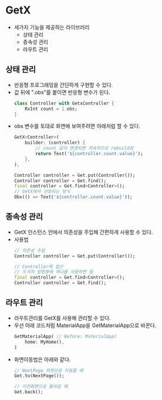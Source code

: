 # GetX
- 세가지 기능을 제공하는 라이브러리
    - 상태 관리
    - 종속성 관리
    - 라우트 관리

## 상태 관리
- 반응형 프로그래밍을 간단하게 구현할 수 있다.
- 값 뒤에 ".obs"를 붙이면 반응형 변수가 된다.
    ```Dart
    class Controller with GetxController {
        RxInt count = 1.obs;
    }
    ```
- obs 변수를 토대로 화면에 보여주려면 아래처럼 할 수 있다.
    ```Dart
    GetX<Controller>(
        builder: (controller) {
            // count 값이 변경되면 지속적으로 rebuild됨
            return Text('${controller.count.value}');
        },
    ),

    Controller controller = Get.put(Controller());
    Controller controller = Get.find();
    final controller = Get.find<Controller>();
    // GetX에서 선호되는 방식
    Obx(() => Text('${controller.count.value}'));
    ```

## 종속성 관리
- GetX 인스턴스 안에서 의존성을 주입해 간편하게 사용할 수 있다.
- 사용법
    ```Dart
    // 의존성 주입
    Controller controller = Get.put(Controller());

    // Controller에 접근
    // 두가지 방법중에 하나를 사용하면 됨
    final controller = Get.find<Controller>();
    Controller controller = Get.find();
    ```

## 라우트 관리
- 라우트관리를 GetX를 사용해 관리할 수 있다.
- 우선 아래 코드처럼 MaterialApp을 GetMaterialApp으로 바꾼다.
    ```Dart
    GetMaterialApp( // Before: MaterialApp(
        home: MyHome(),
    )
    ```
- 화면이동법은 아래와 같다.
    ```Dart
    // NextPage 위젯으로 이동할 때
    Get.to(NextPage());

    // 이전화면으로 돌아갈 때
    Get.back();
    ```
